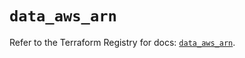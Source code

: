 # `data_aws_arn`

Refer to the Terraform Registry for docs: [`data_aws_arn`](https://registry.terraform.io/providers/hashicorp/aws/6.13.0/docs/data-sources/arn).

